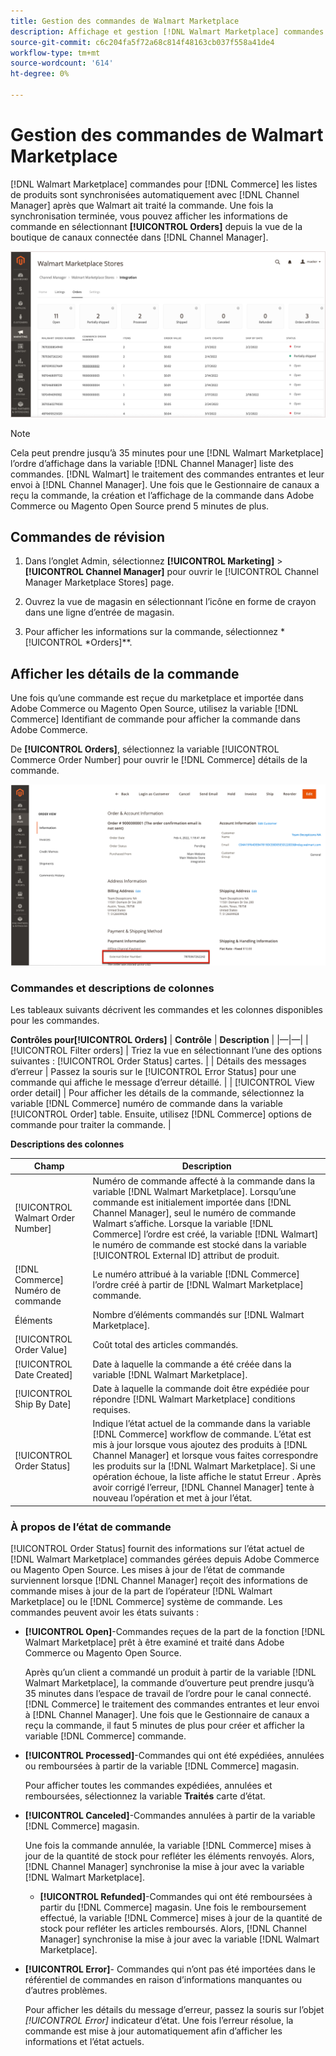 ```yaml
---
title: Gestion des commandes de Walmart Marketplace
description: Affichage et gestion [!DNL Walmart Marketplace] commandes avec [!DNL Channel Manager] pour Adobe Commerce et Magento Open Source.
source-git-commit: c6c204fa5f72a68c814f48163cb037f558a41de4
workflow-type: tm+mt
source-wordcount: '614'
ht-degree: 0%

---
```



# Gestion des commandes de Walmart Marketplace

[!DNL Walmart Marketplace] commandes pour [!DNL Commerce] les listes de produits sont synchronisées automatiquement avec [!DNL Channel Manager] après que Walmart ait traité la commande. Une fois la synchronisation terminée, vous pouvez afficher les informations de commande en sélectionnant **[!UICONTROL Orders]** depuis la vue de la boutique de canaux connectée dans [!DNL Channel Manager].

![Vue Commandes du gestionnaire de canaux pour gérer les commandes de Walmart Marketplace](assets/orders-dashboard-view.png)

>[!NOTE]
>
>Cela peut prendre jusqu’à 35 minutes pour une [!DNL Walmart Marketplace] l’ordre d’affichage dans la variable [!DNL Channel Manager] liste des commandes. [!DNL Walmart] le traitement des commandes entrantes et leur envoi à [!DNL Channel Manager].  Une fois que le Gestionnaire de canaux a reçu la commande, la création et l’affichage de la commande dans Adobe Commerce ou Magento Open Source prend 5 minutes de plus.

## Commandes de révision

1. Dans l’onglet Admin, sélectionnez **[!UICONTROL Marketing]** > **[!UICONTROL Channel Manager]** pour ouvrir le [!UICONTROL Channel Manager Marketplace Stores] page.

1. Ouvrez la vue de magasin en sélectionnant l’icône en forme de crayon dans une ligne d’entrée de magasin.

1. Pour afficher les informations sur la commande, sélectionnez *[!UICONTROL *Orders]**.

## Afficher les détails de la commande

Une fois qu’une commande est reçue du marketplace et importée dans Adobe Commerce ou Magento Open Source, utilisez la variable [!DNL Commerce] Identifiant de commande pour afficher la commande dans Adobe Commerce.

De **[!UICONTROL Orders]**, sélectionnez la variable [!UICONTROL Commerce Order Number] pour ouvrir le [!DNL Commerce]  détails de la commande.

![Vue détaillée des commandes commerciales pour une commande Walmart Marketplace](assets/order-detail-with-external-order-id.png)

### Commandes et descriptions de colonnes

Les tableaux suivants décrivent les commandes et les colonnes disponibles pour les commandes.

**Contrôles pour[!UICONTROL Orders]**
| **Contrôle**                    | **Description**                                                                                                                                               | |—|—| | [!UICONTROL Filter orders]     | Triez la vue en sélectionnant l’une des options suivantes : [!UICONTROL Order Status] cartes.                                                                                        | | Détails des messages d’erreur | Passez la souris sur le [!UICONTROL Error Status] pour une commande qui affiche le message d’erreur détaillé.                                                                      | | [!UICONTROL View order detail] | Pour afficher les détails de la commande, sélectionnez la variable [!DNL Commerce] numéro de commande dans la variable [!UICONTROL Order] table. Ensuite, utilisez [!DNL Commerce] options de commande pour traiter la commande. |

**Descriptions des colonnes**

| **Champ** | **Description** |
|------------------------------------|-----------------------------------------------------------------------------------------------------------------------------------------------------------------------------------------------------------------------------------------------------------------------------------------------------------------------------------------------------------------------------------|
| [!UICONTROL  Walmart Order Number] | Numéro de commande affecté à la commande dans la variable [!DNL Walmart Marketplace]. Lorsqu’une commande est initialement importée dans [!DNL Channel Manager], seul le numéro de commande Walmart s’affiche. Lorsque la variable [!DNL Commerce] l’ordre est créé, la variable [!DNL Walmart] le numéro de commande est stocké dans la variable [!UICONTROL External ID] attribut de produit. |
| [!DNL Commerce]  Numéro de commande | Le numéro attribué à la variable [!DNL Commerce]  l’ordre créé à partir de [!DNL Walmart Marketplace] commande. |
| Éléments | Nombre d’éléments commandés sur [!DNL Walmart Marketplace]. |
| [!UICONTROL Order Value] | Coût total des articles commandés. |
| [!UICONTROL Date Created] | Date à laquelle la commande a été créée dans la variable [!DNL Walmart Marketplace]. |
| [!UICONTROL Ship By Date] | Date à laquelle la commande doit être expédiée pour répondre [!DNL Walmart Marketplace] conditions requises. |
| [!UICONTROL Order Status] | Indique l’état actuel de la commande dans la variable [!DNL Commerce] workflow de commande. L’état est mis à jour lorsque vous ajoutez des produits à [!DNL Channel Manager] et lorsque vous faites correspondre les produits sur la [!DNL Walmart Marketplace]. Si une opération échoue, la liste affiche le statut Erreur . Après avoir corrigé l’erreur, [!DNL Channel Manager] tente à nouveau l’opération et met à jour l’état. |

### À propos de l’état de commande

[!UICONTROL Order Status] fournit des informations sur l’état actuel de [!DNL Walmart Marketplace] commandes gérées depuis Adobe Commerce ou Magento Open Source. Les mises à jour de l’état de commande surviennent lorsque [!DNL Channel Manager] reçoit des informations de commande mises à jour de la part de l’opérateur [!DNL Walmart Marketplace] ou le [!DNL Commerce] système de commande. Les commandes peuvent avoir les états suivants :

* **[!UICONTROL Open]**-Commandes reçues de la part de la fonction [!DNL Walmart Marketplace] prêt à être examiné et traité dans Adobe Commerce ou Magento Open Source.

   Après qu’un client a commandé un produit à partir de la variable [!DNL Walmart Marketplace], la commande d’ouverture peut prendre jusqu’à 35 minutes dans l’espace de travail de l’ordre pour le canal connecté. [!DNL Commerce] le traitement des commandes entrantes et leur envoi à [!DNL Channel Manager]. Une fois que le Gestionnaire de canaux a reçu la commande, il faut 5 minutes de plus pour créer et afficher la variable [!DNL Commerce] commande.

* **[!UICONTROL Processed]**-Commandes qui ont été expédiées, annulées ou remboursées à partir de la variable [!DNL Commerce] magasin.

   Pour afficher toutes les commandes expédiées, annulées et remboursées, sélectionnez la variable **Traités** carte d’état.

* **[!UICONTROL Canceled]**-Commandes annulées à partir de la variable [!DNL Commerce] magasin.

   Une fois la commande annulée, la variable [!DNL Commerce] mises à jour de la quantité de stock pour refléter les éléments renvoyés. Alors, [!DNL Channel Manager] synchronise la mise à jour avec la variable [!DNL Walmart Marketplace].

   * **[!UICONTROL Refunded]**-Commandes qui ont été remboursées à partir du [!DNL Commerce] magasin.
   Une fois le remboursement effectué, la variable [!DNL Commerce] mises à jour de la quantité de stock pour refléter les articles remboursés. Alors, [!DNL Channel Manager] synchronise la mise à jour avec la variable [!DNL Walmart Marketplace].

* **[!UICONTROL Error]**- Commandes qui n’ont pas été importées dans le référentiel de commandes en raison d’informations manquantes ou d’autres problèmes.

   Pour afficher les détails du message d’erreur, passez la souris sur l’objet *[!UICONTROL Error]* indicateur d’état. Une fois l’erreur résolue, la commande est mise à jour automatiquement afin d’afficher les informations et l’état actuels.

